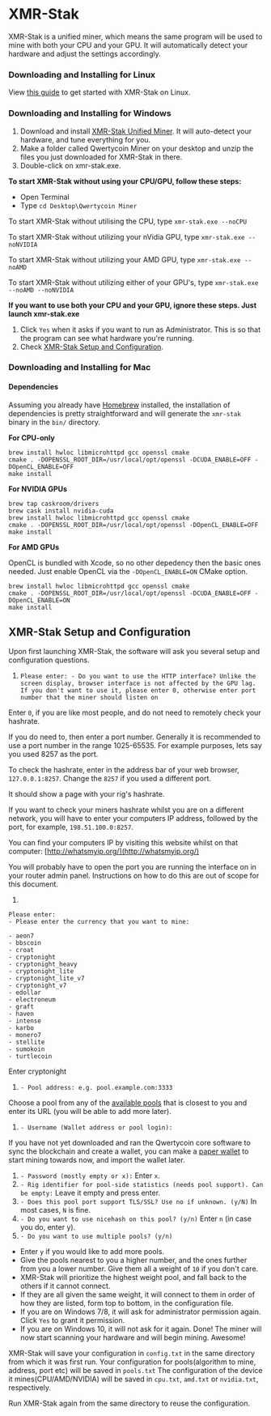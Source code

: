 # XMR-Stak

XMR-Stak is a unified miner, which means the same program will be used to mine with both your CPU and your GPU. It will automatically detect your hardware and adjust the settings accordingly.

### Downloading and Installing for Linux

View [this guide](xmr-stak-linux.md) to get started with XMR-Stak on Linux.

### Downloading and Installing for Windows

1. Download and install [XMR-Stak Unified Miner](https://github.com/fireice-uk/xmr-stak/releases/latest). It will auto-detect your hardware, and tune everything for you.
2. Make a folder called Qwertycoin Miner on your desktop and unzip the files you just downloaded for XMR-Stak in there.
3. Double-click on xmr-stak.exe.

**To start XMR-Stak without using your CPU/GPU, follow these steps:**

* Open Terminal
* Type `cd Desktop\Qwertycoin Miner`

To start XMR-Stak without utilising the CPU, type `xmr-stak.exe --noCPU`

To start XMR-Stak without utilizing your nVidia GPU, type `xmr-stak.exe --noNVIDIA`

To start XMR-Stak without utilizing your AMD GPU, type `xmr-stak.exe --noAMD`

To start XMR-Stak without utilizing either of your GPU's, type `xmr-stak.exe --noAMD --noNVIDIA`

**If you want to use both your CPU and your GPU, ignore these steps. Just launch xmr-stak.exe**

1. Click `Yes` when it asks if you want to run as Administrator. This is so that the program can see what hardware you're running.
2. Check [XMR-Stak Setup and Configuration](xmr-stak.md#XMR-Stak-Setup-and-Configuration).

### Downloading and Installing for Mac

#### Dependencies

Assuming you already have [Homebrew](https://brew.sh/) installed, the installation of dependencies is pretty straightforward and will generate the `xmr-stak` binary in the `bin/` directory.

**For CPU-only**

```text
brew install hwloc libmicrohttpd gcc openssl cmake
cmake . -DOPENSSL_ROOT_DIR=/usr/local/opt/openssl -DCUDA_ENABLE=OFF -DOpenCL_ENABLE=OFF
make install
```

**For NVIDIA GPUs**

```text
brew tap caskroom/drivers
brew cask install nvidia-cuda
brew install hwloc libmicrohttpd gcc openssl cmake
cmake . -DOPENSSL_ROOT_DIR=/usr/local/opt/openssl -DOpenCL_ENABLE=OFF
make install
```

**For AMD GPUs**

OpenCL is bundled with Xcode, so no other depedency then the basic ones needed. Just enable OpenCL via the `-DOpenCL_ENABLE=ON` CMake option.

```text
brew install hwloc libmicrohttpd gcc openssl cmake
cmake . -DOPENSSL_ROOT_DIR=/usr/local/opt/openssl -DCUDA_ENABLE=OFF -DOpenCL_ENABLE=ON
make install
```

## XMR-Stak Setup and Configuration

Upon first launching XMR-Stak, the software will ask you several setup and configuration questions.

1. `Please enter: - Do you want to use the HTTP interface? Unlike the screen display, browser interface is not affected by the GPU lag. If you don't want to use it, please enter 0, otherwise enter port number that the miner should listen on`

Enter `0`, if you are like most people, and do not need to remotely check your hashrate.

If you do need to, then enter a port number. Generally it is recommended to use a port number in the range 1025-65535. For example purposes, lets say you used 8257 as the port.

To check the hashrate, enter in the address bar of your web browser, `127.0.0.1:8257`. Change the `8257` if you used a different port.

It should show a page with your rig's hashrate.

If you want to check your miners hashrate whilst you are on a different network, you will have to enter your computers IP address, followed by the port, for example, `198.51.100.0:8257`.

You can find your computers IP by visiting this website whilst on that computer: [http://whatsmyip.org/](http://whatsmyip.org/)

You will probably have to open the port you are running the interface on in your router admin panel. Instructions on how to do this are out of scope for this document.

1. 
```text
Please enter:
- Please enter the currency that you want to mine:

- aeon7
- bbscoin
- croat
- cryptonight
- cryptonight_heavy
- cryptonight_lite
- cryptonight_lite_v7
- cryptonight_v7
- edollar
- electroneum
- graft
- haven
- intense
- karbo
- monero7
- stellite
- sumokoin
- turtlecoin
```

Enter cryptonight

1. `- Pool address: e.g. pool.example.com:3333`

Choose a pool from any of the [available pools](https://explorer.qwertycoin.org/#pools) that is closest to you and enter its URL \(you will be able to add more later\).

1. `- Username (Wallet address or pool login):`

If you have not yet downloaded and ran the Qwertycoin core software to sync the blockchain and create a wallet, you can make a [paper wallet](https://docs.qwertycoin.org/guides/mining/guides/wallets/Paper-Wallet) to start mining towards now, and import the wallet later.

1. `- Password (mostly empty or x):` Enter `x`.
2. `- Rig identifier for pool-side statistics (needs pool support). Can be empty:` Leave it empty and press enter.
3. `- Does this pool port support TLS/SSL? Use no if unknown. (y/N)` In most cases, `N` is fine.
4. `- Do you want to use nicehash on this pool? (y/n)` Enter `n` \(in case you do, enter y\).
5. `- Do you want to use multiple pools? (y/n)`

* Enter `y` if you would like to add more pools.
* Give the pools nearest to you a higher number, and the ones further from you a lower number. Give them all a weight of `10` if you don't care.
* XMR-Stak will prioritize the highest weight pool, and fall back to the others if it cannot connect.
* If they are all given the same weight, it will connect to them in order of how they are listed, form top to bottom, in the configuration file.
* If you are on Windows 7/8, it will ask for administrator permission again. Click `Yes` to grant it permission.
* If you are on Windows 10, it will not ask for it again. Done! The miner will now start scanning your hardware and will begin mining. Awesome!

XMR-Stak will save your configuration in `config.txt` in the same directory from which it was first run. Your configuration for pools\(algorithm to mine, address, port etc\) will be saved in `pools.txt` The configuration of the device it mines\(CPU/AMD/NVIDIA\) will be saved in `cpu.txt`, `amd.txt` or `nvidia.txt`, respectively.

Run XMR-Stak again from the same directory to reuse the configuration.

